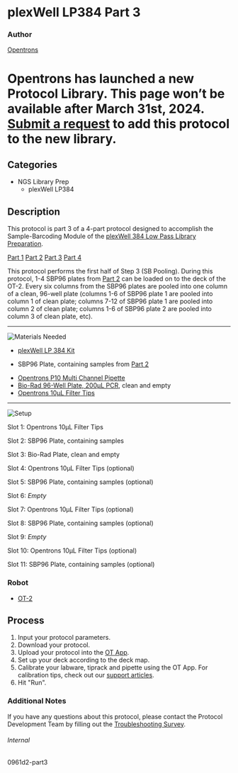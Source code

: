# plexWell LP384 Part 3

### Author
[Opentrons](https://opentrons.com/)


# Opentrons has launched a new Protocol Library. This page won’t be available after March 31st, 2024. [Submit a request](https://docs.google.com/forms/d/e/1FAIpQLSdYYp9QCKow4nn0KlCVsMS3HX0eJ0N9O7-erajKvcpT0lWbSg/viewform) to add this protocol to the new library.

## Categories
* NGS Library Prep
	* plexWell LP384


## Description
This protocol is part 3 of a 4-part protocol designed to accomplish the Sample-Barcoding Module of the [plexWell 384 Low Pass Library Preparation](https://seqwell.com/products/plexwell-lp-384/).


[Part 1](https://protocols.opentrons.com/protocol/0961d2-part1)
[Part 2](https://protocols.opentrons.com/protocol/0961d2-part2)
[Part 3](https://protocols.opentrons.com/protocol/0961d2-part3)
[Part 4](https://protocols.opentrons.com/protocol/0961d2-part4)


This protocol performs the first half of Step 3 (SB Pooling). During this protocol, 1-4 SBP96 plates from [Part 2](https://protocols.opentrons.com/protocol/0961d2-part2) can be loaded on to the deck of the OT-2. Every six columns from the SBP96 plates are pooled into one column of a clean, 96-well plate (columns 1-6 of SBP96 plate 1 are pooled into column 1 of clean plate; columns 7-12 of SBP96 plate 1 are pooled into column 2 of clean plate; columns 1-6 of SBP96 plate 2 are pooled into column 3 of clean plate, etc).

---
![Materials Needed](https://s3.amazonaws.com/opentrons-protocol-library-website/custom-README-images/001-General+Headings/materials.png)

* [plexWell LP 384 Kit](https://seqwell.com/products/plexwell-lp-384/)
- SBP96 Plate, containing samples from [Part 2](https://protocols.opentrons.com/protocol/0961d2-part2)
* [Opentrons P10 Multi Channel Pipette](https://shop.opentrons.com/collections/ot-2-robot/products/8-channel-electronic-pipette)
* [Bio-Rad 96-Well Plate, 200µL PCR](https://labware.opentrons.com/biorad_96_wellplate_200ul_pcr?category=wellPlate), clean and empty
* [Opentrons 10µL Filter Tips](https://shop.opentrons.com/collections/opentrons-tips/products/opentrons-10ul-filter-tip)


---
![Setup](https://s3.amazonaws.com/opentrons-protocol-library-website/custom-README-images/001-General+Headings/Setup.png)

Slot 1: Opentrons 10µL Filter Tips

Slot 2: SBP96 Plate, containing samples

Slot 3: Bio-Rad Plate, clean and empty

Slot 4: Opentrons 10µL Filter Tips (optional)

Slot 5: SBP96 Plate, containing samples (optional)

Slot 6: *Empty*

Slot 7: Opentrons 10µL Filter Tips (optional)

Slot 8: SBP96 Plate, containing samples (optional)

Slot 9: *Empty*

Slot 10: Opentrons 10µL Filter Tips (optional)

Slot 11: SBP96 Plate, containing samples (optional)


### Robot
* [OT-2](https://opentrons.com/ot-2)

## Process

1. Input your protocol parameters.
2. Download your protocol.
3. Upload your protocol into the [OT App](https://opentrons.com/ot-app).
4. Set up your deck according to the deck map.
5. Calibrate your labware, tiprack and pipette using the OT App. For calibration tips, check out our [support articles](https://support.opentrons.com/en/collections/1559720-guide-for-getting-started-with-the-ot-2).
6. Hit "Run".

### Additional Notes
If you have any questions about this protocol, please contact the Protocol Development Team by filling out the [Troubleshooting Survey](https://protocol-troubleshooting.paperform.co/).

###### Internal
0961d2-part3
